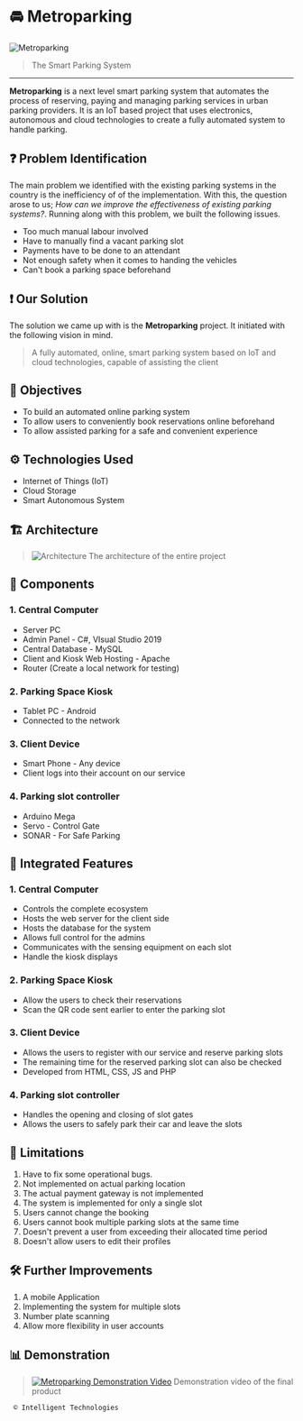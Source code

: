 # 🚘 Metroparking
 
![Metroparking](https://user-images.githubusercontent.com/46389631/194839662-19e699b5-b7ec-4259-8cf9-1fa74e74e778.png)
> The Smart Parking System

---

**Metroparking** is a next level smart parking system that automates the process of reserving, paying and managing parking services in urban parking providers. It is an IoT based project that uses electronics, autonomous and cloud technologies to create a fully automated system to handle parking.

## ❓ Problem Identification

The main problem we identified with the existing parking systems in the country is the inefficiency of of the implementation. With this, the question arose to us; *How can we improve the effectiveness of existing parking systems?*. Running along with this problem, we built the following issues.
- Too much manual labour involved
- Have to manually find a vacant parking slot
- Payments have to be done to an attendant
- Not enough safety when it comes to handing the vehicles
- Can't book a parking space beforehand

## ❗ Our Solution

The solution we came up with is the **Metroparking** project. It initiated with the following vision in mind.

> A fully automated, online, smart parking system based on IoT and cloud technologies, capable of assisting the client

## 🎯 Objectives

- To build an automated online parking system
- To allow users to conveniently book reservations online beforehand
- To allow assisted parking for a safe and convenient experience

## ⚙️ Technologies Used

- Internet of Things (IoT)
- Cloud Storage
- Smart Autonomous System

## 🏗️ Architecture

> ![Architecture](https://user-images.githubusercontent.com/46389631/194903089-4d5731f6-81fd-4b50-a828-e6d9d8fd787f.png)
> The architecture of the entire project

## 💽 Components

### 1. Central Computer
- Server PC
- Admin Panel - C#, VIsual Studio 2019
- Central Database - MySQL
- Client and Kiosk Web Hosting - Apache 
- Router (Create a local network for testing)

### 2. Parking Space Kiosk
- Tablet PC - Android
- Connected to the network

### 3. Client Device
- Smart Phone - Any device
- Client logs into their account on our service

### 4. Parking slot controller 
- Arduino Mega
- Servo - Control Gate
- SONAR - For Safe Parking

## 🧭 Integrated Features

### 1. Central Computer
- Controls the complete ecosystem
- Hosts the web server for the client side
- Hosts the database for the system
- Allows full control for the admins
- Communicates with the sensing equipment on each slot
- Handle the kiosk displays

### 2. Parking Space Kiosk
- Allow the users to check their reservations 
- Scan the QR code sent earlier to enter the parking slot

### 3. Client Device
- Allows the users to register with our service and reserve parking slots
- The remaining time for the reserved parking slot can also be checked
- Developed from HTML, CSS, JS and PHP

### 4. Parking slot controller 
- Handles the opening and closing of slot gates
- Allows the users to safely park their car and leave the slots

## 🎢 Limitations
1. Have to fix some operational bugs.
2. Not implemented on actual parking location
3. The actual payment gateway is not implemented
4. The system is implemented for only a single slot
5. Users cannot change the booking
6. Users cannot book multiple parking slots at the same time 
7. Doesn't prevent a user from exceeding their allocated time period
8. Doesn't allow users to edit their profiles

## 🛠️ Further Improvements
1. A mobile Application
2. Implementing the system for multiple slots
3. Number plate scanning
4. Allow more flexibility in user accounts

## 📊 Demonstration

> [![Metroparking Demonstration Video](https://user-images.githubusercontent.com/46389631/195007261-abd4d400-fac9-45da-98fa-a0a12163ac2e.png)](https://youtu.be/wTZRGQGPwoQ)
> Demonstration video of the final product

` © Intelligent Technologies`

